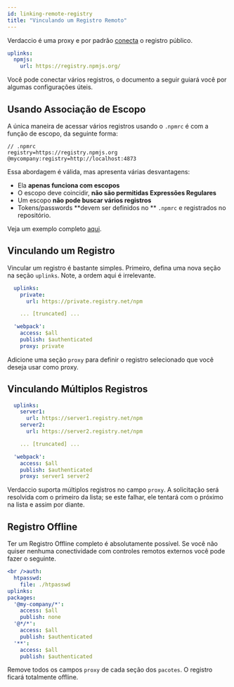 ```yaml
---
id: linking-remote-registry
title: "Vinculando um Registro Remoto"
---
```


Verdaccio é uma proxy e por padrão [conecta](uplinks.md) o registro público.

```yaml
uplinks:
  npmjs:
    url: https://registry.npmjs.org/
```

Você pode conectar vários registros, o documento a seguir guiará você por algumas configurações úteis.

## Usando Associação de Escopo

A única maneira de acessar vários registros usando o `.npmrc` é com a função de escopo, da seguinte forma:

    // .npmrc
    registry=https://registry.npmjs.org
    @mycompany:registry=http://localhost:4873
    

Essa abordagem é válida, mas apresenta várias desvantagens:

* Ela **apenas funciona com escopos**
* O escopo deve coincidir, **não são permitidas Expressões Regulares**
* Um escopo **não pode buscar vários registros**
* Tokens/passwords **devem ser definidos no ** `.npmrc` e registrados no repositório.

Veja um exemplo completo [aqui](https://stackoverflow.com/questions/54543979/npmrc-multiple-registries-for-the-same-scope/54550940#54550940).

## Vinculando um Registro

Vincular um registro é bastante simples. Primeiro, defina uma nova seção na seção `uplinks`. Note, a ordem aqui é irrelevante.

```yaml
  uplinks:
    private:
      url: https://private.registry.net/npm

    ... [truncated] ...

  'webpack':
    access: $all
    publish: $authenticated
    proxy: private

```

Adicione uma seção `proxy` para definir o registro selecionado que você deseja usar como proxy.

## Vinculando Múltiplos Registros

```yaml
  uplinks:
    server1:
      url: https://server1.registry.net/npm
    server2:
      url: https://server2.registry.net/npm

    ... [truncated] ...

  'webpack':
    access: $all
    publish: $authenticated
    proxy: server1 server2
```

Verdaccio suporta múltiplos registros no campo `proxy`. A solicitação será resolvida com o primeiro da lista; se este falhar, ele tentará com o próximo na lista e assim por diante.

## Registro Offline

Ter um Registro Offline completo é absolutamente possível. Se você não quiser nenhuma conectividade com controles remotos externos você pode fazer o seguinte.

```yaml
<br />auth:
  htpasswd:
    file: ./htpasswd
uplinks:
packages:
  '@my-company/*':
    access: $all
    publish: none
  '@*/*':
    access: $all
    publish: $authenticated
  '**':
    access: $all
    publish: $authenticated
```

Remove todos os campos `proxy` de cada seção dos `pacotes`. O registro ficará totalmente offline.